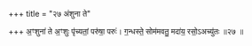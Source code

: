 +++
title = "२७ अंशुना ते"

+++
अ॒ꣳशुना॑ ते अ॒ꣳशुः पृ॑च्यतां॒ परु॑षा॒ परुः॑। ग॒न्धस्ते॒ सोम॑मवतु॒ मदा॑य॒ रसो॒ऽअच्यु॑तः ॥२७ ॥